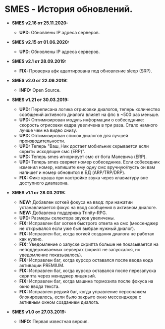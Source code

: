 # SMES - История обновлений.
* **SMES v2.16 от 25.11.2020:** 
  * **UPD**: Обновлены IP адреса серверов.

* **SMES v2.15 от 01.06.2020:** 
  * **UPD**: Обновлены IP адреса серверов.

* **SMES v2.1 от 28.09.2019:** 
  * **FIX:** Проверка афк адаптирована под обновление sleep (SRP).

* **SMES v2.0 от 22.09.2019:** 
  * **INFO:** Open Source.

* **SMES v1.21 от 30.03.2019:**
  * **UPD:** Переписана логика отрисовки диалогов, теперь количество сообщений активного диалога влияет на фпс в ~500 раз меньше.
  * **UPD:** Оптимизирован модуль информации о собеседнике: скорость отрисовки кадра увеличена в три раза. Стало намного лучше чем на видео снизу.
  * **UPD:** Оптимизирован список диалогов для лучшей производительности.
  * **UPD:** Теперь "Ваш_Ник достает мобильник скрывается если скрыты исходящие смс (ERP)".
  * **UPD:** Теперь smes игнорирует смс от бота Малевича (ERP).
  * **UPD:** Теперь smes сверяет номер собеседника. Если собеседник изменил номер, напишите ему одну смс вручную/пусть он вам напишет и номер обновится в БД (ARP/TRP/DRP).
  * **FIX:** Фикс краша при настройке звука через клавиатуру вне доступного диапазона.
* **SMES v1.1 от 28.03.2019:**
  * **NEW:** Добавлен хоткей фокуса на ввод: при нажатии устанавливается фокус на ввод сообщения в активном диалоге.
  * **NEW:** Добавлена поддержка Trinity-RPG.
  * **UPD:** Размеры селектора звуков увеличены.
  * **FIX:** Исправлен баг хоткея быстрого ответа на смс (мессенджер не открывался если уже был выбран нужный диалог).
  * **FIX:** Исправлен баг, когда хоткей создания диалога не работал как нужно.
  * **FIX:** Уведомление о запуске скрипта больше не показывается на неподдерживаемых серверах (скрипт не запускался, но уведомление показывалось).
  * **FIX:** Исправлен баг, когда курсор оставался после ввода кода активации PREMIUM.
  * **FIX:** Исправлен баг, когда курсор оставался после перезапуска скрипта через менеджер лицензий.
  * **FIX:** Исправлен баг, когда машина тормозила после фокуса на окно ввода текста.
  * **FIX:** Исправлен редкий баг, когда управление персонажем блокировалось, если было закрыто окно мессенджера с активным окном созданием диалога.
* **SMES v1.0 от 27.03.2019:** 
  * **INFO:** Первая известная версия.
